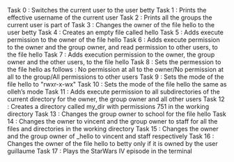 Task 0 : Switches the current user to the user betty
Task 1 : Prints the effective username of the current user
Task 2 : Prints all the groups the current user is part of
Task 3 : Changes the owner of the file hello to the user betty
Task 4 : Creates an empty file called hello
Task 5 : Adds execute permission to the owner of the file hello
Task 6 : Adds execute permission to the owner and the group owner, and read permission to other users, to the file hello
Task 7 : Adds execution permission to the owner, the group owner and the other users, to the file hello
Task 8 : Sets the permession to the file hello as follows : No permission at all to the owner/No permission at all to the group/All permissions to other users
Task 9 : Sets the mode of the file hello to "rwxr-x-wx"
Task 10 : Sets the mode of the file hello the same as olleh’s mode
Task 11 : Adds execute permission to all subdirectories of the current directory for the owner, the group owner and all other users
Task 12 : Creates a directory called my_dir with permissions 751 in the working directory
Task 13 : Changes the group owner to school for the file hello
Task 14 : Changes the owner to vincent and the group owner to staff for all the files and directories in the working directory
Task 15 : Changes the owner and the group owner of _hello to vincent and staff respectively
Task 16 : Changes the owner of the file hello to betty only if it is owned by the user guillaume
Task 17 : Plays the StarWars IV episode in the terminal
